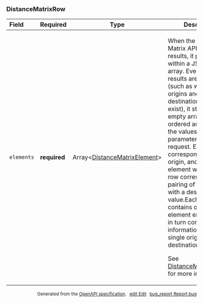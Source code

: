 <!--- This is a generated file, do not edit! -->
<!--- [START maps_http_schema_distancematrixrow] -->
<h3 class="schema-object" id="DistanceMatrixRow">DistanceMatrixRow</h3>

| Field      | Required     | Type                                                                                 | Description                                                                                                                                                                                                                                                                                                                                                                                                                                                                                                                                                                                                                                                                                                             |
| :--------- | ------------ | ------------------------------------------------------------------------------------ | ----------------------------------------------------------------------------------------------------------------------------------------------------------------------------------------------------------------------------------------------------------------------------------------------------------------------------------------------------------------------------------------------------------------------------------------------------------------------------------------------------------------------------------------------------------------------------------------------------------------------------------------------------------------------------------------------------------------------- |
| `elements` | **required** | Array&lt;[DistanceMatrixElement](#DistanceMatrixElement "DistanceMatrixElement")&gt; | <div class="ref-property-description"><p>When the Distance Matrix API returns results, it places them within a JSON rows array. Even if no results are returned (such as when the origins and/or destinations don't exist), it still returns an empty array.Rows are ordered according to the values in the origin parameter of the request. Each row corresponds to an origin, and each element within that row corresponds to a pairing of the origin with a destination value.Each row array contains one or more element entries, which in turn contain the information about a single origin-destination pairing.</p><p>See <a href="#DistanceMatrixElement">DistanceMatrixElement</a> for more information.</div> |

<p style="text-align: right; font-size: smaller;">Generated from the <a class="gc-analytics-event" data-category="GMP" data-label="openapi-github" href="https://github.com/googlemaps/openapi-specification" title="Google Maps Platform OpenAPI Specification" class="external">OpenAPI specification</a>.
<a class="gc-analytics-event" data-category="GMP" data-label="openapi-github-maps-http-schema-distancematrixrow" data-action="edit" style="margin-left: 5px;" href="https://github.com/googlemaps/openapi-specification/blob/main/specification/schemas/DistanceMatrixRow.yml" title="Edit on GitHub"><span class="material-icons">edit</span> Edit</a>
<a class="gc-analytics-event" data-category="GMP" data-label="openapi-github-maps-http-schema-distancematrixrow" data-action="bug" style="margin-left: 5px;" href="https://github.com/googlemaps/openapi-specification/issues/new?assignees=&labels=type%3A+bug%2C+triage+me&template=bug_report.md&title=[schemas] Bug - DistanceMatrixRow" title="File bug for schemas on GitHub"><span class="material-icons">bug_report</span> Report bug</a>
</p>

<!--- [END maps_http_schema_distancematrixrow] -->
